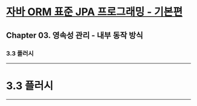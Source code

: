 # <a href = "../README.md" target="_blank">자바 ORM 표준 JPA 프로그래밍 - 기본편</a>
## Chapter 03. 영속성 관리 - 내부 동작 방식
### 3.3 플러시

---

# 3.3 플러시

---
